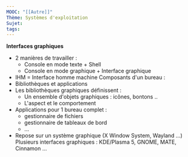 ```yaml
---
MOOC: "[[Autre]]"
Thème: Systèmes d'exploitation
Sujet:
tags:
---
```


**Interfaces graphiques**

- 2 manières de travailler :
    - Console en mode texte + Shell
    - Console en mode graphique + Interface graphique
- IHM = Interface homme machine
  Composants d'un bureau :
- Bibliothèques et applications
- Les bibliothèques graphiques définissent :
    - Un ensemble d'objets graphiques : icônes, bontons ..
    - L'aspect et le comportement
- Applications pour 1 bureau complet :
    - gestionnaire de fichiers
    - gestionnaire de tableaux de bord
    - ...
- Repose sur un système graphique (X Window System, Wayland ...)
  Plusieurs interfaces graphiques : KDE/Plasma 5, GNOME, MATE, Cinnamon ...

